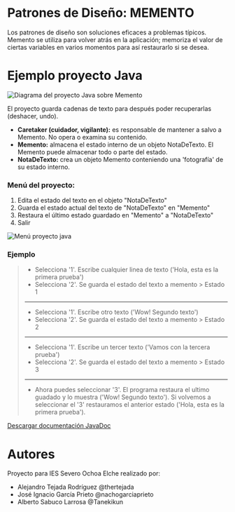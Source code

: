 
# Patrones de Diseño: MEMENTO
Los patrones de diseño son soluciones eficaces a problemas típicos. 
Memento se utiliza para volver atrás en la aplicación; memoriza el valor de ciertas variables en varios momentos para así restaurarlo si se desea.

# Ejemplo proyecto Java
![Diagrama del proyecto Java sobre Memento](https://raw.githubusercontent.com/thertejada/Memento/master/ProyectoJavaMemento/Diagrama/DiagramaProyectoEjemploMemento.png)

El proyecto guarda cadenas de texto para después poder recuperarlas (deshacer, undo).
 - **Caretaker (cuidador, vigilante):**  es responsable de mantener a salvo a Memento. No opera o examina su contenido.
 - **Memento:** almacena el estado interno de un objeto NotaDeTexto. El Memento puede almacenar todo o parte del estado. 
 - **NotaDeTexto:** crea un objeto Memento conteniendo una 'fotografía' de su estado interno.

### Menú del proyecto:
1. Edita el estado del texto en el objeto "NotaDeTexto"
2. Guarda el estado actual del texto de "NotaDeTexto" en "Memento"
3. Restaura el último estado guardado en "Memento" a "NotaDeTexto"
0. Salir

![Menú proyecto java](https://i.imgur.com/ffNsFBz.jpg)
### Ejemplo
> - Selecciona '1'. Escribe cualquier linea de texto ('Hola, esta es la primera prueba')
> - Selecciona '2'. Se guarda el estado del texto a memento > Estado 1
> ---
> - Selecciona '1'. Escribe otro texto ('Wow! Segundo texto')
> - Selecciona '2'. Se guarda el estado del texto a memento > Estado 2
> ---
> - Selecciona '1'. Escribe un tercer texto ('Vamos con la tercera prueba')
> - Selecciona '2'. Se guarda el estado del texto a memento > Estado 3
> ---
> - Ahora puedes seleccionar '3'.
> El programa restaura el ultimo guadado y lo muestra ('Wow! Segundo texto').
> Si volvemos a seleccionar el '3' restauramos el anterior estado ('Hola, esta es la primera prueba').
> 

[Descargar documentación JavaDoc](https://github.com/thertejada/Memento/raw/master/ProyectoJavaMemento/Doc/Doc.zip)







# Autores
Proyecto para IES Severo Ochoa Elche realizado por:
* Alejandro Tejada Rodríguez @thertejada
* José Ignacio García Prieto @nachogarciaprieto
* Alberto Sabuco Larrosa @Tanekikun




